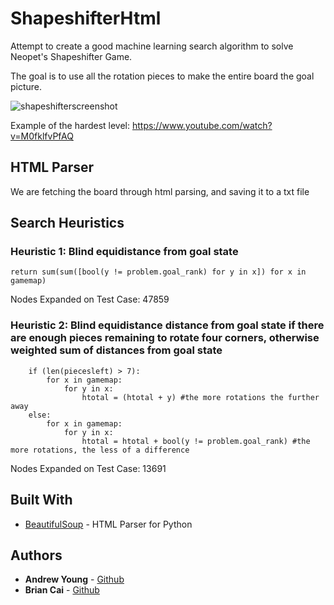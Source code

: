 # ShapeshifterHtml
Attempt to create a good machine learning search algorithm to solve Neopet's Shapeshifter Game.

The goal is to use all the rotation pieces to make the entire board the goal picture.

![shapeshifterscreenshot](https://i.imgur.com/uqD0tvT.png)

Example of the hardest level:
https://www.youtube.com/watch?v=M0fklfvPfAQ

## HTML Parser
We are fetching the board through html parsing, and saving it to a txt file

## Search Heuristics
### Heuristic 1: Blind equidistance from goal state

```
return sum(sum([bool(y != problem.goal_rank) for y in x]) for x in gamemap)
```

Nodes Expanded on Test Case: 47859

### Heuristic 2: Blind equidistance distance from goal state if there are enough pieces remaining to rotate four corners, otherwise weighted sum of distances from goal state

```
    if (len(piecesleft) > 7):
        for x in gamemap:
            for y in x:
                htotal = (htotal + y) #the more rotations the further away
    else:
        for x in gamemap:
            for y in x:
                htotal = htotal + bool(y != problem.goal_rank) #the more rotations, the less of a difference
```

Nodes Expanded on Test Case: 13691

## Built With
* [BeautifulSoup](https://www.crummy.com/software/BeautifulSoup/) - HTML Parser for Python

## Authors

* **Andrew Young** - [Github](https://github.com/catatonicTrepidation/)
* **Brian Cai** - [Github](https://github.com/brian-cai)
